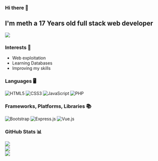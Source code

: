 ### Hi there 👋
**I'm meth a 17 Years old full stack web developer**
---
[![](https://visitcount.itsvg.in/api?id=rimeth&icon=1&color=12)](https://visitcount.itsvg.in)

### Interests 🌌
- Web exploitation
- Learning Databases
- Improving my skills

### Languages 🖥️
![HTML5](https://img.shields.io/badge/html5-%23E34F26.svg?style=for-the-badge&logo=html5&logoColor=white) 
![CSS3](https://img.shields.io/badge/css3-%231572B6.svg?style=for-the-badge&logo=css3&logoColor=white) 
![JavaScript](https://img.shields.io/badge/javascript-%23323330.svg?style=for-the-badge&logo=javascript&logoColor=%23F7DF1E) 
![PHP](https://img.shields.io/badge/php-%23777BB4.svg?style=for-the-badge&logo=php&logoColor=white)

### Frameworks, Platforms, Libraries 📚
![Bootstrap](https://img.shields.io/badge/bootstrap-%23563D7C.svg?style=for-the-badge&logo=bootstrap&logoColor=white) 
![Express.js](https://img.shields.io/badge/express.js-%23404d59.svg?style=for-the-badge&logo=express&logoColor=%2361DAFB) 
![Vue.js](https://img.shields.io/badge/vuejs-%2335495e.svg?style=for-the-badge&logo=vuedotjs&logoColor=%234FC08D)

### GitHub Stats 📊
![](https://github-readme-stats.vercel.app/api?username=rimeth&theme=gotham&hide_border=false&include_all_commits=false&count_private=false)<br/>
![](https://github-readme-streak-stats.herokuapp.com/?user=rimeth&theme=gotham&hide_border=false)<br/>
![](https://github-readme-stats.vercel.app/api/top-langs/?username=rimeth&theme=gotham&hide_border=false&include_all_commits=false&count_private=false&layout=compact)
